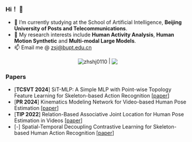 ### Hi！ 👋
- 🌱 I’m currently studying at the School of Artificial Intelligence, **Beijing University of Posts and Telecommunications**.
- 🤔 My research interests include **Human Activity Analysis**, **Human Motion Synthetic** and **Multi-modal Large Models**.
- 📫 Email me @ zsj@bupt.edu.cn
<p align="center">
<a> <img align="center" 
  src="https://github-readme-stats.vercel.app/api?username=zhshj0110&show_icons=true&include_all_commits=true&theme=buefy&hide_border=true" 
  alt="zhshj0110" /> 
</a> |
<a> <img align="center" 
    src="https://github-readme-stats.vercel.app/api/top-langs/?username=zhshj0110&layout=compact&theme=buefy&hide_border=true" /> 
</a> 
</p>

### Papers
- [**TCSVT 2024**] SiT-MLP: A Simple MLP with Point-wise Topology Feature Learning for Skeleton-based Action Recognition [[paper](https://ieeexplore.ieee.org/document/10495051)]
- [**PR 2024**] Kinematics Modeling Network for Video-based Human Pose Estimation [[paper](https://arxiv.org/pdf/2207.10971.pdf)]
- [**TIP 2022**] Relation-Based Associative Joint Location for Human Pose Estimation in Videos [[paper](https://ieeexplore.ieee.org/document/9786543)]
- [-] Spatial-Temporal Decoupling Contrastive Learning for Skeleton-based Human Action Recognition  [[paper](https://arxiv.org/abs/2312.15144)]
<!--
**LibertyZsj/LibertyZsj** is a ✨ _special_ ✨ repository because its `README.md` (this file) appears on your GitHub profile.

Here are some ideas to get you started:

- 🔭 I’m currently working on ...
- 🌱 I’m currently learning ...
- 👯 I’m looking to collaborate on ...
- 🤔 I’m looking for help with ...
- 💬 Ask me about ...
- 📫 How to reach me: ...
- 😄 Pronouns: ...
- ⚡ Fun fact: ...
[![Top Langs](https://github-readme-stats.vercel.app/api/top-langs/?username=LibertyZsj)](https://github.com/anuraghazra/github-readme-stats)
-->
